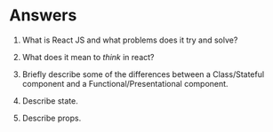 # Answers

1.  What is React JS and what problems does it try and solve?

1.  What does it mean to _think_ in react? 

1.  Briefly describe some of the differences between a Class/Stateful component and a Functional/Presentational component.

1.  Describe state.

1.  Describe props.
